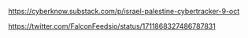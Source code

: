 https://cyberknow.substack.com/p/israel-palestine-cybertracker-9-oct

https://twitter.com/FalconFeedsio/status/1711868327486787831
